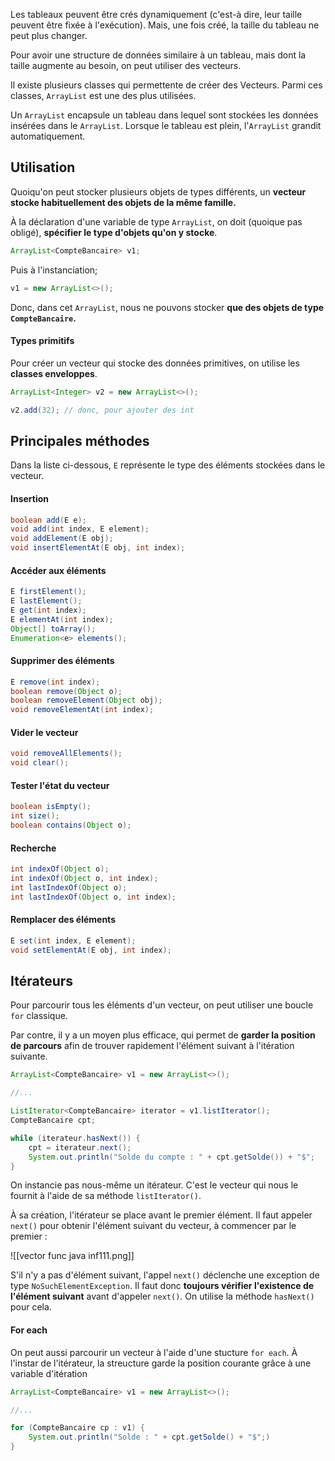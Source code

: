 
Les tableaux peuvent être crés dynamiquement (c'est-à dire, leur taille peuvent être fixée à l'exécution). Mais, une fois créé, la taille du tableau ne peut plus changer.

Pour avoir une structure de données similaire à un tableau, mais dont la taille augmente au besoin, on peut utiliser des vecteurs.

Il existe plusieurs classes qui permettente de créer des Vecteurs. Parmi ces classes, `ArrayList` est une des plus utilisées.

Un `ArrayList` encapsule un tableau dans lequel sont stockées les données insérées dans le `ArrayList`. Lorsque le tableau est plein, l'`ArrayList` grandit automatiquement.

## Utilisation

Quoiqu'on peut stocker plusieurs objets de types différents, un **vecteur stocke habituellement des objets de la même famille.** 

À la déclaration d'une variable de type `ArrayList`, on doit (quoique pas obligé), **spécifier le type d'objets qu'on y stocke**.

```java
ArrayList<CompteBancaire> v1;
```

Puis à l'instanciation; 

```java
v1 = new ArrayList<>();
```

Donc, dans cet `ArrayList`, nous ne pouvons stocker **que des objets de type `CompteBancaire`.**

#### Types primitifs

Pour créer un vecteur qui stocke des données primitives, on utilise les **classes enveloppes**. 

```java
ArrayList<Integer> v2 = new ArrayList<>();

v2.add(32); // donc, pour ajouter des int
```


## Principales méthodes

Dans la liste ci-dessous, `E` représente le type des éléments stockées dans le vecteur.
#### Insertion

```java
boolean add(E e);
void add(int index, E element);
void addElement(E obj);
void insertElementAt(E obj, int index);
```
#### Accéder aux éléments

```java
E firstElement();
E lastElement();
E get(int index);
E elementAt(int index);
Object[] toArray();
Enumeration<e> elements();
```
#### Supprimer des éléments

```java
E remove(int index);
boolean remove(Object o);
boolean removeElement(Object obj);
void removeElementAt(int index);
```
#### Vider le vecteur

```java
void removeAllElements();
void clear();
```
#### Tester l'état du vecteur

```java
boolean isEmpty();
int size();
boolean contains(Object o);
```
#### Recherche

```java
int indexOf(Object o);
int indexOf(Object o, int index);
int lastIndexOf(Object o);
int lastIndexOf(Object o, int index);
```
#### Remplacer des éléments

```java
E set(int index, E element);
void setElementAt(E obj, int index);
```

## Itérateurs

Pour parcourir tous les éléments d'un vecteur, on peut utiliser une boucle `for` classique.

Par contre, il y a un moyen plus efficace, qui permet de **garder la position de parcours** afin de trouver rapidement l'élément suivant à l'itération suivante.

```java
ArrayList<CompteBancaire> v1 = new ArrayList<>();

//...

ListIterator<CompteBancaire> iterator = v1.listIterator();
CompteBancaire cpt;

while (iterateur.hasNext()) {
	cpt = iterateur.next();
	System.out.println("Solde du compte : " + cpt.getSolde()) + "$";
}
```

On instancie pas nous-même un itérateur. C'est le vecteur qui nous le fournit à l'aide de sa méthode `listIterator()`.

À sa création, l'itérateur se place avant le premier élément. Il faut appeler `next()` pour obtenir l'élément suivant du vecteur, à commencer par le premier : 

![[vector func java inf111.png]]

S'il n'y a pas d'élément suivant, l'appel `next()` déclenche une exception de type `NoSuchElementException`. Il faut donc **toujours vérifier l'existence de l'élément suivant** avant d'appeler `next()`. On utilise la méthode `hasNext()` pour cela.

#### For each

On peut aussi parcourir un vecteur à l'aide d'une stucture `for each`. À l'instar de l'itérateur, la streucture garde la position courante grâce à une variable d'itération

```java
ArrayList<CompteBancaire> v1 = new ArrayList<>();

//...

for (CompteBancaire cp : v1) {
	System.out.println("Solde : " + cpt.getSolde() + "$";)
}
```